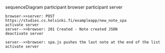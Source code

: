 sequenceDiagram
    participant browser
    participant server

    browser->>server: POST https://studies.cs.helsinki.fi/exampleapp/new_note_spa
    activate server
    server-->>browser: 201 Created - Note created JSON
    deactivate server

    server-->>browser: spa.js pushes the last note at the end of the list
    activate server
    
